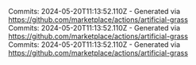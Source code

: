 Commits: 2024-05-20T11:13:52.110Z - Generated via https://github.com/marketplace/actions/artificial-grass
<br>
Commits: 2024-05-20T11:13:52.110Z - Generated via https://github.com/marketplace/actions/artificial-grass
<br>
Commits: 2024-05-20T11:13:52.110Z - Generated via https://github.com/marketplace/actions/artificial-grass
<br>
